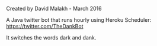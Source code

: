 Created by David Malakh - March 2016

A Java twitter bot that runs hourly using Heroku Scheduler: https://twitter.com/TheDankBot

It switches the words dark and dank. 
